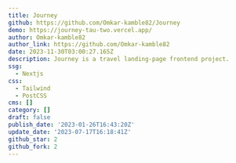 ```yaml
---
title: Journey
github: https://github.com/Omkar-kamble82/Journey
demo: https://journey-tau-two.vercel.app/
author: Omkar-kamble82
author_link: https://github.com/Omkar-kamble82
date: 2023-11-30T03:00:27.165Z
description: Journey is a travel landing-page frontend project.
ssg:
  - Nextjs
css:
  - Tailwind
  - PostCSS
cms: []
category: []
draft: false
publish_date: '2023-01-26T16:43:20Z'
update_date: '2023-07-17T16:18:41Z'
github_star: 2
github_fork: 2
---
```

